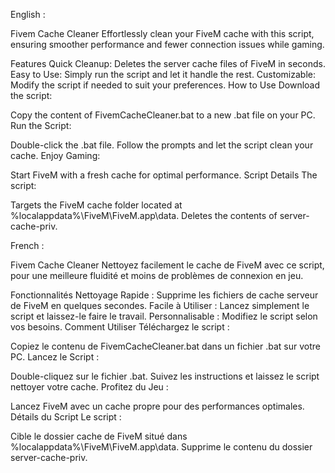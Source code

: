 English : 

Fivem Cache Cleaner
Effortlessly clean your FiveM cache with this script, ensuring smoother performance and fewer connection issues while gaming.

Features
Quick Cleanup: Deletes the server cache files of FiveM in seconds.
Easy to Use: Simply run the script and let it handle the rest.
Customizable: Modify the script if needed to suit your preferences.
How to Use
Download the script:

Copy the content of FivemCacheCleaner.bat to a new .bat file on your PC.
Run the Script:

Double-click the .bat file.
Follow the prompts and let the script clean your cache.
Enjoy Gaming:

Start FiveM with a fresh cache for optimal performance.
Script Details
The script:

Targets the FiveM cache folder located at %localappdata%\FiveM\FiveM.app\data\.
Deletes the contents of server-cache-priv.


French : 

Fivem Cache Cleaner
Nettoyez facilement le cache de FiveM avec ce script, pour une meilleure fluidité et moins de problèmes de connexion en jeu.

Fonctionnalités
Nettoyage Rapide : Supprime les fichiers de cache serveur de FiveM en quelques secondes.
Facile à Utiliser : Lancez simplement le script et laissez-le faire le travail.
Personnalisable : Modifiez le script selon vos besoins.
Comment Utiliser
Téléchargez le script :

Copiez le contenu de FivemCacheCleaner.bat dans un fichier .bat sur votre PC.
Lancez le Script :

Double-cliquez sur le fichier .bat.
Suivez les instructions et laissez le script nettoyer votre cache.
Profitez du Jeu :

Lancez FiveM avec un cache propre pour des performances optimales.
Détails du Script
Le script :

Cible le dossier cache de FiveM situé dans %localappdata%\FiveM\FiveM.app\data\.
Supprime le contenu du dossier server-cache-priv.
